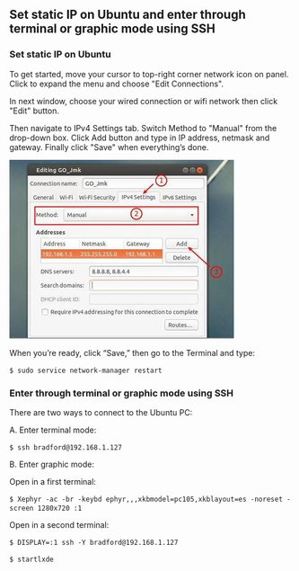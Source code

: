 
## Set static IP on Ubuntu and enter through terminal or graphic mode using SSH ##

### Set static IP on Ubuntu ###

To get started, move your cursor to top-right corner network icon on panel. Click to expand the menu and choose "Edit Connections".

In next window, choose your wired connection or wifi network then click "Edit" button.

Then navigate to IPv4 Settings tab. Switch Method to "Manual" from the drop-down box. Click Add button and type in IP address, netmask and gateway. Finally click "Save" when everything’s done.

![image](/posts/technical/set_static_ip_on_ubuntu_and_enter_through_terminal_or_graphic_mode_with_ssh/change-to-static-ip.jpg)

When you’re ready, click “Save,” then go to the Terminal and type:

```
$ sudo service network-manager restart
```

### Enter through terminal or graphic mode using SSH ###

There are two ways to connect to the Ubuntu PC:

A. Enter terminal mode:

```
$ ssh bradford@192.168.1.127
```

B. Enter graphic mode:

Open in a first terminal:

```
$ Xephyr -ac -br -keybd ephyr,,,xkbmodel=pc105,xkblayout=es -noreset -screen 1280x720 :1
```

Open in a second terminal:

```
$ DISPLAY=:1 ssh -Y bradford@192.168.1.127
```

```
$ startlxde
```


